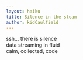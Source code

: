 ```yaml
---
layout: haiku
title: Silence in the steam
author: kidCaulfield
---
```


ssh... there is silence<br>
data streaming in fluid<br>
calm, collected, code